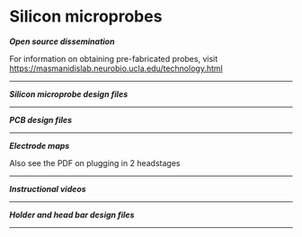 # Silicon microprobes

***Open source dissemination***

For information on obtaining pre-fabricated probes, visit https://masmanidislab.neurobio.ucla.edu/technology.html

*******************************

***Silicon microprobe design files***


*************************************

***PCB design files***


**********************


***Electrode maps***



Also see the PDF on plugging in 2 headstages


********************


***Instructional videos***



**************************



***Holder and head bar design files***


**************************************
